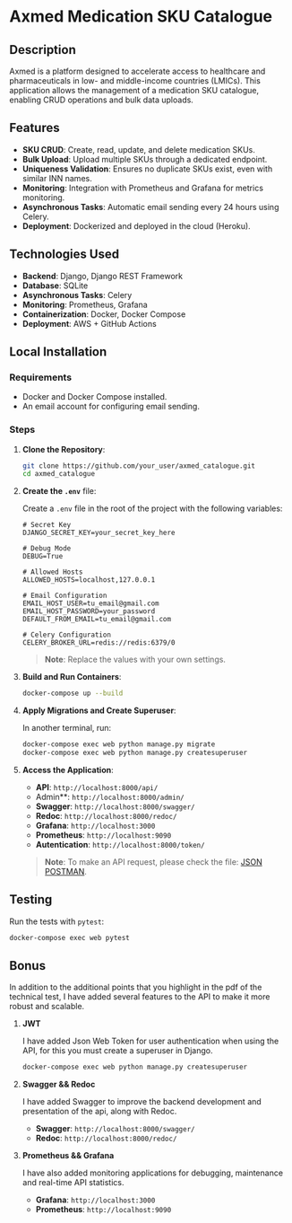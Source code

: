 # Axmed Medication SKU Catalogue

## Description

Axmed is a platform designed to accelerate access to healthcare and pharmaceuticals in low- and middle-income countries (LMICs). This application allows the management of a medication SKU catalogue, enabling CRUD operations and bulk data uploads.

## Features

- **SKU CRUD**: Create, read, update, and delete medication SKUs.
- **Bulk Upload**: Upload multiple SKUs through a dedicated endpoint.
- **Uniqueness Validation**: Ensures no duplicate SKUs exist, even with similar INN names.
- **Monitoring**: Integration with Prometheus and Grafana for metrics monitoring.
- **Asynchronous Tasks**: Automatic email sending every 24 hours using Celery.
- **Deployment**: Dockerized and deployed in the cloud (Heroku).

## Technologies Used

- **Backend**: Django, Django REST Framework
- **Database**: SQLite
- **Asynchronous Tasks**: Celery
- **Monitoring**: Prometheus, Grafana
- **Containerization**: Docker, Docker Compose
- **Deployment**: AWS + GitHub Actions

## Local Installation

### **Requirements**

- Docker and Docker Compose installed.
- An email account for configuring email sending.

### **Steps**

1. **Clone the Repository**:

   ```bash
   git clone https://github.com/your_user/axmed_catalogue.git
   cd axmed_catalogue

   ```

2. **Create the `.env`** file:

   Create a `.env` file in the root of the project with the following variables:

   ```env
   # Secret Key
   DJANGO_SECRET_KEY=your_secret_key_here

   # Debug Mode
   DEBUG=True

   # Allowed Hosts
   ALLOWED_HOSTS=localhost,127.0.0.1

   # Email Configuration
   EMAIL_HOST_USER=tu_email@gmail.com
   EMAIL_HOST_PASSWORD=your_password
   DEFAULT_FROM_EMAIL=tu_email@gmail.com

   # Celery Configuration
   CELERY_BROKER_URL=redis://redis:6379/0
   ```

   > **Note**: Replace the values with your own settings.

3. **Build and Run Containers**:

   ```bash
   docker-compose up --build
   ```

4. **Apply Migrations and Create Superuser**:

   In another terminal, run:

   ```bash
   docker-compose exec web python manage.py migrate
   docker-compose exec web python manage.py createsuperuser
   ```

5. **Access the Application**:

   - **API**: `http://localhost:8000/api/`
   - Admin\*\*: `http://localhost:8000/admin/`
   - **Swagger**: `http://localhost:8000/swagger/`
   - **Redoc**: `http://localhost:8000/redoc/`
   - **Grafana**: `http://localhost:3000`
   - **Prometheus**: `http://localhost:9090`
   - **Autentication**: `http://localhost:8000/token/`

   > **Note**: To make an API request, please check the file: [JSON POSTMAN](axmed.postman_collection.json).

## Testing

Run the tests with `pytest`:

```bash
docker-compose exec web pytest
```

## Bonus

In addition to the additional points that you highlight in the pdf of the technical test, I have added several features to the API to make it more robust and scalable.

1. **JWT**

   I have added Json Web Token for user authentication when using the API, for this you must create a superuser in Django.

   ```bash
   docker-compose exec web python manage.py createsuperuser
   ```

2. **Swagger && Redoc**

   I have added Swagger to improve the backend development and presentation of the api, along with Redoc.

   - **Swagger**: `http://localhost:8000/swagger/`
   - **Redoc**: `http://localhost:8000/redoc/`

3. **Prometheus && Grafana**

   I have also added monitoring applications for debugging, maintenance and real-time API statistics.

   - **Grafana**: `http://localhost:3000`
   - **Prometheus**: `http://localhost:9090`
